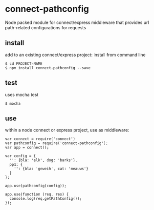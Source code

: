 connect-pathconfig
==================

Node packed module for connect/express middleware that provides url path-related configurations for requests

install
-------

add to an existing connect/express project: install from command line
```
$ cd PROJECT-NAME
$ npm install connect-pathconfig --save
```

test
----
uses mocha test
```
$ mocha
```

use
---
within a node connect or express project, use as middleware:
```
var connect = require('connect')
var pathconfig = require('connect-pathconfig');
var app = connect();

var config = {
  '': {bla: 'elk', dog: 'barks'},
  pp1: {
    '': {bla: 'geweih', cat: 'meauws'}
  }
};

app.use(pathconfig(config));

app.use(function (req, res) {
  console.log(req.getPathConfig());
});
```
